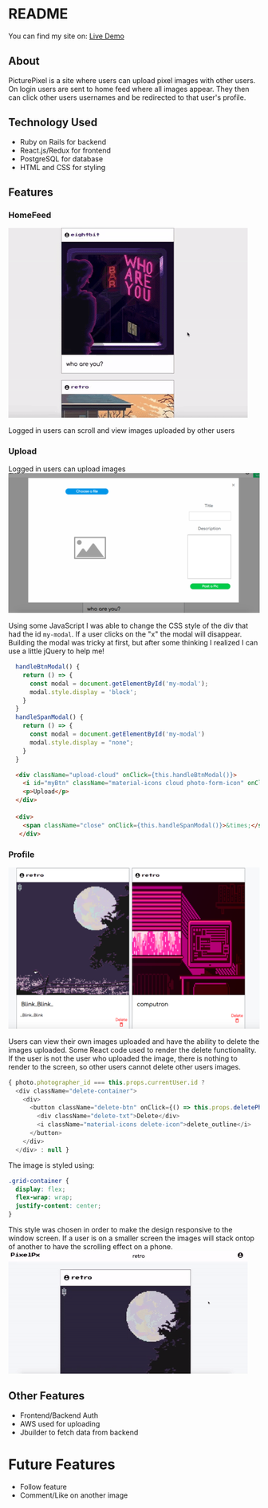 # README

You can find my site on:
[Live Demo](https://picturepixel.herokuapp.com/#/)

## About
PicturePixel is a site where users can upload pixel images with other users. On login users are sent to home feed where all images appear. They then can click other users usernames and be redirected to that user's profile.

## Technology Used
* Ruby on Rails for backend
* React.js/Redux for frontend
* PostgreSQL for database
* HTML and CSS for styling

## Features
### HomeFeed
![Home Feed](app/assets/images/giphy.gif)

Logged in users can scroll and view images uploaded by other users

### Upload
Logged in users can upload images
![Upload functionality](app/assets/images/upload_function.png)



Using some JavaScript I was able to change the CSS style of the div that had the id `my-modal`. If a user clicks on the "x" the modal will disappear. Building the modal was tricky at first, but after some thinking I realized I can use a little jQuery to help me!
```javascript
  handleBtnModal() {
    return () => {
      const modal = document.getElementById('my-modal');
      modal.style.display = 'block';
    }
  }
  handleSpanModal() {
    return () => {
      const modal = document.getElementById('my-modal')
      modal.style.display = "none";
    }
  }
```
```html
  <div className="upload-cloud" onClick={this.handleBtnModal()}>
    <i id="myBtn" className="material-icons cloud photo-form-icon" onClick={this.handleBtnModal()}>cloud_upload</i>
    <p>Upload</p>
  </div>

  <div>
    <span className="close" onClick={this.handleSpanModal()}>&times;</span>
   </div>
```
### Profile
![Profile](app/assets/images/images_next.png)

Users can view their own images uploaded and have the ability to delete the images uploaded. Some React code used to render the delete functionality. If the user is not the user who uploaded the image, there is nothing to render to the screen, so other users cannot delete other users images.
```javascript
{ photo.photographer_id === this.props.currentUser.id ?
  <div className="delete-container">
    <div>
      <button className="delete-btn" onClick={() => this.props.deletePhoto(photo.id)}>
        <div className="delete-txt">Delete</div>
        <i className="material-icons delete-icon">delete_outline</i>
      </button>
    </div>
  </div> : null }
```

The image is styled using:
```CSS
.grid-container {
  display: flex;
  flex-wrap: wrap;
  justify-content: center;
}
```
This style was chosen in order to make the design responsive to the window screen. If a user is on a smaller screen the images will stack ontop of another to have the scrolling effect on a phone.
![images](app/assets/images/profile_scroll.gif)

## Other Features
* Frontend/Backend Auth
* AWS used for uploading
* Jbuilder to fetch data from backend

# Future Features
* Follow feature
* Comment/Like on another image
